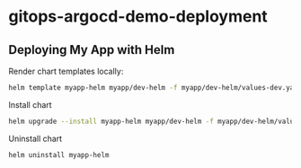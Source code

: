 # gitops-argocd-demo-deployment

## Deploying My App with Helm

Render chart templates locally:

```sh
helm template myapp-helm myapp/dev-helm -f myapp/dev-helm/values-dev.yaml
```

Install chart

```sh
helm upgrade --install myapp-helm myapp/dev-helm -f myapp/dev-helm/values-dev.yaml
```

Uninstall chart

```sh
helm uninstall myapp-helm
```

